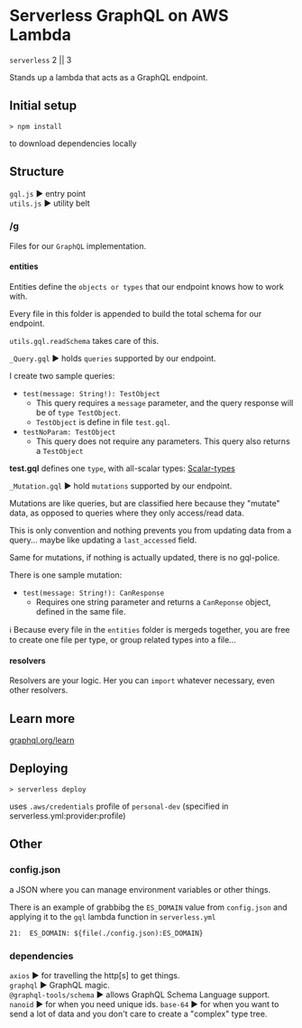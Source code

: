 # Serverless GraphQL on AWS Lambda

`serverless` 2 || 3

Stands up a lambda that acts as a GraphQL endpoint.

## Initial setup

`> npm install` 

to download dependencies locally

## Structure

`gql.js` :arrow_forward: entry point  
`utils.js` :arrow_forward: utility belt

### /g

Files for our `GraphQL` implementation.

#### entities

Entities define the `objects or types` that our endpoint knows how to work with.

Every file in this folder is appended to build the total schema for our endpoint.

`utils.gql.readSchema` takes care of this.

`_Query.gql` :arrow_forward: holds `queries` supported by our endpoint.

I create two sample queries:

- `test(message: String!): TestObject`
  - This query requires a `message` parameter, and the query response will be of `type TestObject`.
  - `TestObject` is define in file `test.gql`.
- `testNoParam: TestObject`
  - This query does not require any parameters. This query also returns a `TestObject`


**test.gql** defines one `type`, with all-scalar types: [Scalar-types](https://graphql.org/learn/schema/#scalar-types)

`_Mutation.gql` :arrow_forward: hold `mutations` supported by our endpoint.

Mutations are like queries, but are classified here because they "mutate" data, as opposed to queries where they only access/read data.

This is only convention and nothing prevents you from updating data from a query... maybe like updating a `last_accessed` field.

Same for mutations, if nothing is actually updated, there is no gql-police.

There is one sample mutation:

- `test(message: String!): CanResponse`
  - Requires one string parameter and returns a `CanReponse` object, defined in the same file.

:information_source: Because every file in the `entities` folder is mergeds together, you are free to create one file per type, or group related types into a file...

#### resolvers

Resolvers are your logic. Her you can `import` whatever necessary, even other resolvers.




## Learn more

[graphql.org/learn](https://graphql.org/learn/)

## Deploying

`> serverless deploy`

uses `.aws/credentials` profile of `personal-dev` (specified in serverless.yml:provider:profile)

## Other

### config.json

a JSON where you can manage environment variables or other things.

There is an example of grabbibg the `ES_DOMAIN` value from `config.json` and applying it to the `gql` lambda function in `serverless.yml`

```
21:  ES_DOMAIN: ${file(./config.json):ES_DOMAIN}
```

### dependencies

`axios` :arrow_forward: for travelling the http[s] to get things.  
`graphql` :arrow_forward: GraphQL magic.  
`@graphql-tools/schema` :arrow_forward: allows GraphQL Schema Language support.
`nanoid` :arrow_forward: for when you need unique ids.
`base-64` :arrow_forward: for when you want to send a lot of data and you don't care to create a "complex" type tree.

